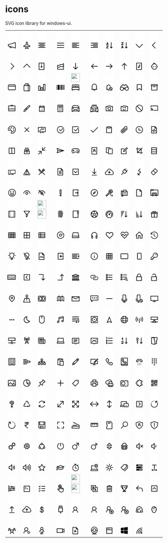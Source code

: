 # icons
SVG icon library for windows-ui.

<table>
  <tr>
    <td><img width="28" height="28" src="svg/light/icons10-advertising.svg#gh-dark-mode-only">
    <img width="28" height="28" src="svg/dark/icons10-advertising.svg#gh-light-mode-only"></td>
    <td><img width="28" height="28" src="svg/light/icons10-airport.svg#gh-dark-mode-only">
    <img width="28" height="28" src="svg/dark/icons10-airport.svg#gh-light-mode-only"></td>
    <td><img width="28" height="28" src="svg/light/icons10-align-center.svg#gh-dark-mode-only">
    <img width="28" height="28" src="svg/dark/icons10-align-center.svg#gh-light-mode-only"></td>
    <td><img width="28" height="28" src="svg/light/icons10-align-justify.svg#gh-dark-mode-only">
    <img width="28" height="28" src="svg/dark/icons10-align-justify.svg#gh-light-mode-only"></td>
    <td><img width="28" height="28" src="svg/light/icons10-align-left.svg#gh-dark-mode-only">
    <img width="28" height="28" src="svg/dark/icons10-align-left.svg#gh-light-mode-only"></td>
    <td><img width="28" height="28" src="svg/light/icons10-align-right.svg#gh-dark-mode-only">
    <img width="28" height="28" src="svg/dark/icons10-align-right.svg#gh-light-mode-only"></td>
    <td><img width="28" height="28" src="svg/light/icons10-alphabet-sorting.svg#gh-dark-mode-only">
    <img width="28" height="28" src="svg/dark/icons10-alphabet-sorting.svg#gh-light-mode-only"></td>
    <td><img width="28" height="28" src="svg/light/icons10-alphabet-sorting-2.svg#gh-dark-mode-only">
    <img width="28" height="28" src="svg/dark/icons10-alphabet-sorting-2.svg#gh-light-mode-only"></td>
    <td><img width="28" height="28" src="svg/light/icons10-angle-down.svg#gh-dark-mode-only">
    <img width="28" height="28" src="svg/dark/icons10-angle-down.svg#gh-light-mode-only"></td>
    <td><img width="28" height="28" src="svg/light/icons10-angle-left.svg#gh-dark-mode-only">
    <img width="28" height="28" src="svg/dark/icons10-angle-left.svg#gh-light-mode-only"></td>
  </tr>
  <tr>
    <td><img width="28" height="28" src="svg/light/icons10-angle-right.svg#gh-dark-mode-only">
    <img width="28" height="28" src="svg/dark/icons10-angle-right.svg#gh-light-mode-only"></td>
    <td><img width="28" height="28" src="svg/light/icons10-angle-up.svg#gh-dark-mode-only">
    <img width="28" height="28" src="svg/dark/icons10-angle-up.svg#gh-light-mode-only"></td>
    <td><img width="28" height="28" src="svg/light/icons10-archive.svg#gh-dark-mode-only">
    <img width="28" height="28" src="svg/dark/icons10-archive.svg#gh-light-mode-only"></td>
    <td><img width="28" height="28" src="svg/light/icons10-area-chart.svg#gh-dark-mode-only">
    <img width="28" height="28" src="svg/dark/icons10-area-chart.svg#gh-light-mode-only"></td>
    <td><img width="28" height="28" src="svg/light/icons10-arrow-down.svg#gh-dark-mode-only">
    <img width="28" height="28" src="svg/dark/icons10-arrow-down.svg#gh-light-mode-only"></td>
    <td><img width="28" height="28" src="svg/light/icons10-arrow-left.svg#gh-dark-mode-only">
    <img width="28" height="28" src="svg/dark/icons10-arrow-left.svg#gh-light-mode-only"></td>
    <td><img width="28" height="28" src="svg/light/icons10-arrow-right.svg#gh-dark-mode-only">
    <img width="28" height="28" src="svg/dark/icons10-arrow-right.svg#gh-light-mode-only"></td>
    <td><img width="28" height="28" src="svg/light/icons10-arrow-up.svg#gh-dark-mode-only">
    <img width="28" height="28" src="svg/dark/icons10-arrow-up.svg#gh-light-mode-only"></td>
    <td><img width="28" height="28" src="svg/light/icons10-audio-file.svg#gh-dark-mode-only">
    <img width="28" height="28" src="svg/dark/icons10-audio-file.svg#gh-light-mode-only"></td>
    <td><img width="28" height="28" src="svg/light/icons10-baby.svg#gh-dark-mode-only">
    <img width="28" height="28" src="svg/dark/icons10-baby.svg#gh-light-mode-only"></td>
  </tr>
  <tr>
    <td><img width="28" height="28" src="svg/light/icons10-bank-card.svg#gh-dark-mode-only">
    <img width="28" height="28" src="svg/dark/icons10-bank-card.svg#gh-light-mode-only"></td>
    <td><img width="28" height="28" src="svg/light/icons10-bag.svg#gh-dark-mode-only">
    <img width="28" height="28" src="svg/dark/icons10-bag.svg#gh-light-mode-only"></td>
    <td><img width="28" height="28" src="svg/light/icons10-bar-chart.svg#gh-dark-mode-only">
    <img width="28" height="28" src="svg/dark/icons10-bar-chart.svg#gh-light-mode-only"></td>
    <td><img width="28" height="28" src="svg/light/icons10-barcode.svg#gh-dark-mode-only">
    <img width="28" height="28" src="svg/dark/icons10-barcode.svg#gh-light-mode-only"></td>
    <td><img width="28" height="28" src="svg/light/icons10-bedsvg#gh-dark-mode-only">
    <img width="28" height="28" src="svg/dark/icons10-bed.svg#gh-light-mode-only"></td>
    <td><img width="28" height="28" src="svg/light/icons10-bell.svg#gh-dark-mode-only">
    <img width="28" height="28" src="svg/dark/icons10-bell.svg#gh-light-mode-only"></td>
    <td><img width="28" height="28" src="svg/light/icons10-bell-disabled.svg#gh-dark-mode-only">
    <img width="28" height="28" src="svg/dark/icons10-bell-disabled.svg#gh-light-mode-only"></td>
    <td><img width="28" height="28" src="svg/light/icons10-binoculars.svg#gh-dark-mode-only">
    <img width="28" height="28" src="svg/dark/icons10-binoculars.svg#gh-light-mode-only"></td>
    <td><img width="28" height="28" src="svg/light/icons10-bookmark.svg#gh-dark-mode-only">
    <img width="28" height="28" src="svg/dark/icons10-bookmark.svg#gh-light-mode-only"></td>
    <td><img width="28" height="28" src="svg/light/icons10-box.svg#gh-dark-mode-only">
    <img width="28" height="28" src="svg/dark/icons10-box.svg#gh-light-mode-only"></td>
  </tr>
  <tr>
    <td><img width="28" height="28" src="svg/light/icons10-briefcase.svg#gh-dark-mode-only">
    <img width="28" height="28" src="svg/dark/icons10-briefcase.svg#gh-light-mode-only"></td>
    <td><img width="28" height="28" src="svg/light/icons10-brush.svg#gh-dark-mode-only">
    <img width="28" height="28" src="svg/dark/icons10-brush.svg#gh-light-mode-only"></td>
    <td><img width="28" height="28" src="svg/light/icons10-calendar.svg#gh-dark-mode-only">
    <img width="28" height="28" src="svg/dark/icons10-calendar.svg#gh-light-mode-only"></td>
    <td><img width="28" height="28" src="svg/light/icons10-calculator.svg#gh-dark-mode-only">
    <img width="28" height="28" src="svg/dark/icons10-calculator.svg#gh-light-mode-only"></td>
    <td><img width="28" height="28" src="svg/light/icons10-car.svg#gh-dark-mode-only">
    <img width="28" height="28" src="svg/dark/icons10-car.svg#gh-light-mode-only"></td>
    <td><img width="28" height="28" src="svg/light/icons10-car-taxi.svg#gh-dark-mode-only">
    <img width="28" height="28" src="svg/dark/icons10-car-taxi.svg#gh-light-mode-only"></td>
    <td><img width="28" height="28" src="svg/light/icons10-camera.svg#gh-dark-mode-only">
    <img width="28" height="28" src="svg/dark/icons10-camera.svg#gh-light-mode-only"></td>
    <td><img width="28" height="28" src="svg/light/icons10-camera-switch.svg#gh-dark-mode-only">
    <img width="28" height="28" src="svg/dark/icons10-camera-switch.svg#gh-light-mode-only"></td>
    <td><img width="28" height="28" src="svg/light/icons10-cancel.svg#gh-dark-mode-only">
    <img width="28" height="28" src="svg/dark/icons10-cancel.svg#gh-light-mode-only"></td>
    <td><img width="28" height="28" src="svg/light/icons10-cast.svg#gh-dark-mode-only">
    <img width="28" height="28" src="svg/dark/icons10-cast.svg#gh-light-mode-only"></td>
  </tr>
  <tr>
    <td><img width="28" height="28" src="svg/light/icons10-color-palette.svg#gh-dark-mode-only">
    <img width="28" height="28" src="svg/dark/icons10-color-palette.svg#gh-light-mode-only"></td>
    <td><img width="28" height="28" src="svg/light/icons10-cross.svg#gh-dark-mode-only">
    <img width="28" height="28" src="svg/dark/icons10-cross.svg#gh-light-mode-only"></td>
    <td><img width="28" height="28" src="svg/light/icons10-chart.svg#gh-dark-mode-only">
    <img width="28" height="28" src="svg/dark/icons10-chart.svg#gh-light-mode-only"></td>
    <td><img width="28" height="28" src="svg/light/icons10-checked.svg#gh-dark-mode-only">
    <img width="28" height="28" src="svg/dark/icons10-checked.svg#gh-light-mode-only"></td>
    <td><img width="28" height="28" src="svg/light/icons10-checked-2.svg#gh-dark-mode-only">
    <img width="28" height="28" src="svg/dark/icons10-checked-2.svg#gh-light-mode-only"></td>
    <td><img width="28" height="28" src="svg/light/icons10-checkmark.svg#gh-dark-mode-only">
    <img width="28" height="28" src="svg/dark/icons10-checkmark.svg#gh-light-mode-only"></td>
    <td><img width="28" height="28" src="svg/light/icons10-clipboard.svg#gh-dark-mode-only">
    <img width="28" height="28" src="svg/dark/icons10-clipboard.svg#gh-light-mode-only"></td>
    <td><img width="28" height="28" src="svg/light/icons10-clip.svg#gh-dark-mode-only">
    <img width="28" height="28" src="svg/dark/icons10-clip.svg#gh-light-mode-only"></td>
    <td><img width="28" height="28" src="svg/light/icons10-clock.svg#gh-dark-mode-only">
    <img width="28" height="28" src="svg/dark/icons10-clock.svg#gh-light-mode-only"></td>
    <td><img width="28" height="28" src="svg/light/icons10-code-file.svg#gh-dark-mode-only">
    <img width="28" height="28" src="svg/dark/icons10-code-file.svg#gh-light-mode-only"></td>
  </tr>
  <tr>
    <td><img width="28" height="28" src="svg/light/icons10-columns.svg#gh-dark-mode-only">
    <img width="28" height="28" src="svg/dark/icons10-columns.svg#gh-light-mode-only"></td>
    <td><img width="28" height="28" src="svg/light/icons10-collection.svg#gh-dark-mode-only">
    <img width="28" height="28" src="svg/dark/icons10-collection.svg#gh-light-mode-only"></td>
    <td><img width="28" height="28" src="svg/light/icons10-compress.svg#gh-dark-mode-only">
    <img width="28" height="28" src="svg/dark/icons10-compress.svg#gh-light-mode-only"></td>
    <td><img width="28" height="28" src="svg/light/icons10-compose.svg#gh-dark-mode-only">
    <img width="28" height="28" src="svg/dark/icons10-compose.svg#gh-light-mode-only"></td>
    <td><img width="28" height="28" src="svg/light/icons10-controller.svg#gh-dark-mode-only">
    <img width="28" height="28" src="svg/dark/icons10-controller.svg#gh-light-mode-only"></td>
    <td><img width="28" height="28" src="svg/light/icons10-contact-book.svg#gh-dark-mode-only">
    <img width="28" height="28" src="svg/dark/icons10-contact-book.svg#gh-light-mode-only"></td>
    <td><img width="28" height="28" src="svg/light/icons10-copy.svg#gh-dark-mode-only">
    <img width="28" height="28" src="svg/dark/icons10-copy.svg#gh-light-mode-only"></td>
    <td><img width="28" height="28" src="svg/light/icons10-create-new.svg#gh-dark-mode-only">
    <img width="28" height="28" src="svg/dark/icons10-create-new.svg#gh-light-mode-only"></td>
    <td><img width="28" height="28" src="svg/light/icons10-crop.svg#gh-dark-mode-only">
    <img width="28" height="28" src="svg/dark/icons10-crop.svg#gh-light-mode-only"></td>
    <td><img width="28" height="28" src="svg/light/icons10-database.svg#gh-dark-mode-only">
    <img width="28" height="28" src="svg/dark/icons10-database.svg#gh-light-mode-only"></td>
  </tr>
  <tr>
    <td><img width="28" height="28" src="svg/light/icons10-desktop.svg#gh-dark-mode-only">
    <img width="28" height="28" src="svg/dark/icons10-desktop.svg#gh-light-mode-only"></td>
    <td><img width="28" height="28" src="svg/light/icons10-deathly-hallows.svg#gh-dark-mode-only">
    <img width="28" height="28" src="svg/dark/icons10-deathly-hallows.svg#gh-light-mode-only"></td>
    <td><img width="28" height="28" src="svg/light/icons10-dining-room.svg#gh-dark-mode-only">
    <img width="28" height="28" src="svg/dark/icons10-dining-room.svg#gh-light-mode-only"></td>
    <td><img width="28" height="28" src="svg/light/icons10-document.svg#gh-dark-mode-only">
    <img width="28" height="28" src="svg/dark/icons10-document.svg#gh-light-mode-only"></td>
    <td><img width="28" height="28" src="svg/light/icons10-down-squared.svg#gh-dark-mode-only">
    <img width="28" height="28" src="svg/dark/icons10-down-squared.svg#gh-light-mode-only"></td>
    <td><img width="28" height="28" src="svg/light/icons10-download.svg#gh-dark-mode-only">
    <img width="28" height="28" src="svg/dark/icons10-download.svg#gh-light-mode-only"></td>
    <td><img width="28" height="28" src="svg/light/icons10-download-2.svg#gh-dark-mode-only">
    <img width="28" height="28" src="svg/dark/icons10-download-2.svg#gh-light-mode-only"></td>
    <td><img width="28" height="28" src="svg/light/icons10-electrical.svg#gh-dark-mode-only">
    <img width="28" height="28" src="svg/dark/icons10-electrical.svg#gh-light-mode-only"></td>
    <td><img width="28" height="28" src="svg/light/icons10-electricity.svg#gh-dark-mode-only">
    <img width="28" height="28" src="svg/dark/icons10-electricity.svg#gh-light-mode-only"></td>
    <td><img width="28" height="28" src="svg/light/icons10-eraser.svg#gh-dark-mode-only">
    <img width="28" height="28" src="svg/dark/icons10-eraser.svg#gh-light-mode-only"></td>
  </tr>
  <tr>
    <td><img width="28" height="28" src="svg/light/icons10-emoji-smile.svg#gh-dark-mode-only">
    <img width="28" height="28" src="svg/dark/icons10-emoji-smile.svg#gh-light-mode-only"></td>
    <td><img width="28" height="28" src="svg/light/icons10-eye.svg#gh-dark-mode-only">
    <img width="28" height="28" src="svg/dark/icons10-eye.svg#gh-light-mode-only"></td>
    <td><img width="28" height="28" src="svg/light/icons10-eye-closed.svg#gh-dark-mode-only">
    <img width="28" height="28" src="svg/dark/icons10-eye-closed.svg#gh-light-mode-only"></td>
    <td><img width="28" height="28" src="svg/light/icons10-exclamation-mark.svg#gh-dark-mode-only">
    <img width="28" height="28" src="svg/dark/icons10-exclamation-mark.svg#gh-light-mode-only"></td>
    <td><img width="28" height="28" src="svg/light/icons10-export.svg#gh-dark-mode-only">
    <img width="28" height="28" src="svg/dark/icons10-export.svg#gh-light-mode-only"></td>
    <td><img width="28" height="28" src="svg/light/icons10-explore.svg#gh-dark-mode-only">
    <img width="28" height="28" src="svg/dark/icons10-explore.svg#gh-light-mode-only"></td>
    <td><img width="28" height="28" src="svg/light/icons10-fantasy.svg#gh-dark-mode-only">
    <img width="28" height="28" src="svg/dark/icons10-fantasy.svg#gh-light-mode-only"></td>
    <td><img width="28" height="28" src="svg/light/icons10-fax.svg#gh-dark-mode-only">
    <img width="28" height="28" src="svg/dark/icons10-fax.svg#gh-light-mode-only"></td>
    <td><img width="28" height="28" src="svg/light/icons10-file.svg#gh-dark-mode-only">
    <img width="28" height="28" src="svg/dark/icons10-file.svg#gh-light-mode-only"></td>
    <td><img width="28" height="28" src="svg/light/icons10-file-explorer.svg#gh-dark-mode-only">
    <img width="28" height="28" src="svg/dark/icons10-file-explorer.svg#gh-light-mode-only"></td>
  </tr>
  <tr>
    <td><img width="28" height="28" src="svg/light/icons10-film.svg#gh-dark-mode-only">
    <img width="28" height="28" src="svg/dark/icons10-film.svg#gh-light-mode-only"></td>
    <td><img width="28" height="28" src="svg/light/icons10-filter.svg#gh-dark-mode-only">
    <img width="28" height="28" src="svg/dark/icons10-filter.svg#gh-light-mode-only"></td>
    <td><img width="28" height="28" src="svg/light/icons10-finish-flag.svg#gh-dark-mode-only">
    <img width="28" height="28" src="svg/dark/icons10-finish-flag.svg#gh-light-mode-only"></td>
    <td><img width="28" height="28" src="svg/light/icons10-fingerprint.svg#gh-dark-mode-only">
    <img width="28" height="28" src="svg/dark/icons10-fingerprint.svg#gh-light-mode-only"></td>
    <td><img width="28" height="28" src="svg/light/icons10-folder.svg#gh-dark-mode-only">
    <img width="28" height="28" src="svg/dark/icons10-folder.svg#gh-light-mode-only"></td>
    <td><img width="28" height="28" src="svg/light/icons10-football.svg#gh-dark-mode-only">
    <img width="28" height="28" src="svg/dark/icons10-football.svg#gh-light-mode-only"></td>
    <td><img width="28" height="28" src="svg/light/icons10-gauge.svg#gh-dark-mode-only">
    <img width="28" height="28" src="svg/dark/icons10-gauge.svg#gh-light-mode-only"></td>
    <td><img width="28" height="28" src="svg/light/icons10-generic-sorting.svg#gh-dark-mode-only">
    <img width="28" height="28" src="svg/dark/icons10-generic-sorting.svg#gh-light-mode-only"></td>
    <td><img width="28" height="28" src="svg/light/icons10-generic-sorting-2.svg#gh-dark-mode-only">
    <img width="28" height="28" src="svg/dark/icons10-generic-sorting-2.svg#gh-light-mode-only"></td>
    <td><img width="28" height="28" src="svg/light/icons10-gift.svg#gh-dark-mode-only">
    <img width="28" height="28" src="svg/dark/icons10-gift.svg#gh-light-mode-only"></td>
  </tr>
  <tr>
    <td><img width="28" height="28" src="svg/light/icons10-grid.svg#gh-dark-mode-only">
    <img width="28" height="28" src="svg/dark/icons10-grid.svg#gh-light-mode-only"></td>
    <td><img width="28" height="28" src="svg/light/icons10-grid-2.svg#gh-dark-mode-only">
    <img width="28" height="28" src="svg/dark/icons10-grid-2.svg#gh-light-mode-only"></td>
    <td><img width="28" height="28" src="svg/light/icons10-grid-3.svg#gh-dark-mode-only">
    <img width="28" height="28" src="svg/dark/icons10-grid-3.svg#gh-light-mode-only"></td>
    <td><img width="28" height="28" src="svg/light/icons10-groove.svg#gh-dark-mode-only">
    <img width="28" height="28" src="svg/dark/icons10-groove.svg#gh-light-mode-only"></td>
    <td><img width="28" height="28" src="svg/light/icons10-hdd.svg#gh-dark-mode-only">
    <img width="28" height="28" src="svg/dark/icons10-hdd.svg#gh-light-mode-only"></td>
    <td><img width="28" height="28" src="svg/light/icons10-headphone.svg#gh-dark-mode-only">
    <img width="28" height="28" src="svg/dark/icons10-headphone.svg#gh-light-mode-only"></td>
    <td><img width="28" height="28" src="svg/light/icons10-heart.svg#gh-dark-mode-only">
    <img width="28" height="28" src="svg/dark/icons10-heart.svg#gh-light-mode-only"></td>
    <td><img width="28" height="28" src="svg/light/icons10-health.svg#gh-dark-mode-only">
    <img width="28" height="28" src="svg/dark/icons10-health.svg#gh-light-mode-only"></td>
    <td><img width="28" height="28" src="svg/light/icons10-home.svg#gh-dark-mode-only">
    <img width="28" height="28" src="svg/dark/icons10-home.svg#gh-light-mode-only"></td>
    <td><img width="28" height="28" src="svg/light/icons10-history.svg#gh-dark-mode-only">
    <img width="28" height="28" src="svg/dark/icons10-history.svg#gh-light-mode-only"></td>
  </tr>
  <tr>
    <td><img width="28" height="28" src="svg/light/icons10-idea.svg#gh-dark-mode-only">
    <img width="28" height="28" src="svg/dark/icons10-idea.svg#gh-light-mode-only"></td>
    <td><img width="28" height="28" src="svg/light/icons10-idea-close.svg#gh-dark-mode-only">
    <img width="28" height="28" src="svg/dark/icons10-idea-close.svg#gh-light-mode-only"></td>
    <td><img width="28" height="28" src="svg/light/icons10-image-file.svg#gh-dark-mode-only">
    <img width="28" height="28" src="svg/dark/icons10-image-file.svg#gh-light-mode-only"></td>
    <td><img width="28" height="28" src="svg/light/icons10-import.svg#gh-dark-mode-only">
    <img width="28" height="28" src="svg/dark/icons10-import.svg#gh-light-mode-only"></td>
    <td><img width="28" height="28" src="svg/light/icons10-indent.svg#gh-dark-mode-only">
    <img width="28" height="28" src="svg/dark/icons10-indent.svg#gh-light-mode-only"></td>
    <td><img width="28" height="28" src="svg/light/icons10-info.svg#gh-dark-mode-only">
    <img width="28" height="28" src="svg/dark/icons10-info.svg#gh-light-mode-only"></td>
    <td><img width="28" height="28" src="svg/light/icons10-insert-table.svg#gh-dark-mode-only">
    <img width="28" height="28" src="svg/dark/icons10-insert-table.svg#gh-light-mode-only"></td>
    <td><img width="28" height="28" src="svg/light/icons10-ipad.svg#gh-dark-mode-only">
    <img width="28" height="28" src="svg/dark/icons10-ipad.svg#gh-light-mode-only"></td>
    <td><img width="28" height="28" src="svg/light/icons10-iphone.svg#gh-dark-mode-only">
    <img width="28" height="28" src="svg/dark/icons10-iphone.svg#gh-light-mode-only"></td>
    <td><img width="28" height="28" src="svg/light/icons10-key.svg#gh-dark-mode-only">
    <img width="28" height="28" src="svg/dark/icons10-key.svg#gh-light-mode-only"></td>
  </tr>
  <tr>
    <td><img width="28" height="28" src="svg/light/icons10-keyboard.svg#gh-dark-mode-only">
    <img width="28" height="28" src="svg/dark/icons10-keyboard.svg#gh-light-mode-only"></td>
    <td><img width="28" height="28" src="svg/light/icons10-left-squared.svg#gh-dark-mode-only">
    <img width="28" height="28" src="svg/dark/icons10-left-squared.svg#gh-light-mode-only"></td>
    <td><img width="28" height="28" src="svg/light/icons10-level-down.svg#gh-dark-mode-only">
    <img width="28" height="28" src="svg/dark/icons10-level-down.svg#gh-light-mode-only"></td>
    <td><img width="28" height="28" src="svg/light/icons10-level-up.svg#gh-dark-mode-only">
    <img width="28" height="28" src="svg/dark/icons10-level-up.svg#gh-light-mode-only"></td>
    <td><img width="28" height="28" src="svg/light/icons10-library.svg#gh-dark-mode-only">
    <img width="28" height="28" src="svg/dark/icons10-library.svg#gh-light-mode-only"></td>
    <td><img width="28" height="28" src="svg/light/icons10-link.svg#gh-dark-mode-only">
    <img width="28" height="28" src="svg/dark/icons10-link.svg#gh-light-mode-only"></td>
    <td><img width="28" height="28" src="svg/light/icons10-list.svg#gh-dark-mode-only">
    <img width="28" height="28" src="svg/dark/icons10-list.svg#gh-light-mode-only"></td>
    <td><img width="28" height="28" src="svg/light/icons10-list-search.svg#gh-dark-mode-only">
    <img width="28" height="28" src="svg/dark/icons10-list-search.svg#gh-light-mode-only"></td>
    <td><img width="28" height="28" src="svg/light/icons10-lock.svg#gh-dark-mode-only">
    <img width="28" height="28" src="svg/dark/icons10-lock.svg#gh-light-mode-only"></td>
    <td><img width="28" height="28" src="svg/light/icons10-lock-open.svg#gh-dark-mode-only">
    <img width="28" height="28" src="svg/dark/icons10-lock-open.svg#gh-light-mode-only"></td> 
  </tr>
  <tr>
    <td><img width="28" height="28" src="svg/light/icons10-location.svg#gh-dark-mode-only">
    <img width="28" height="28" src="svg/dark/icons10-location.svg#gh-light-mode-only"></td>
    <td><img width="28" height="28" src="svg/light/icons10-location-point.svg#gh-dark-mode-only">
    <img width="28" height="28" src="svg/dark/icons10-location-point.svg#gh-light-mode-only"></td>
    <td><img width="28" height="28" src="svg/light/icons10-mastercard.svg#gh-dark-mode-only">
    <img width="28" height="28" src="svg/dark/icons10-mastercard.svg#gh-light-mode-only"></td>
    <td><img width="28" height="28" src="svg/light/icons10-map.svg#gh-dark-mode-only">
    <img width="28" height="28" src="svg/dark/icons10-map.svg#gh-light-mode-only"></td>
    <td><img width="28" height="28" src="svg/light/icons10-mail.svg#gh-dark-mode-only">
    <img width="28" height="28" src="svg/dark/icons10-mail.svg#gh-light-mode-only"></td>
    <td><img width="28" height="28" src="svg/light/icons10-messages.svg#gh-dark-mode-only">
    <img width="28" height="28" src="svg/dark/icons10-messages.svg#gh-light-mode-only"></td>
    <td><img width="28" height="28" src="svg/light/icons10-minus.svg#gh-dark-mode-only">
    <img width="28" height="28" src="svg/dark/icons10-minus.svg#gh-light-mode-only"></td>
    <td><img width="28" height="28" src="svg/light/icons10-mic.svg#gh-dark-mode-only">
    <img width="28" height="28" src="svg/dark/icons10-mic.svg#gh-light-mode-only"></td>
    <td><img width="28" height="28" src="svg/light/icons10-mic-disabled.svg#gh-dark-mode-only">
    <img width="28" height="28" src="svg/dark/icons10-mic-disabled.svg#gh-light-mode-only"></td>
    <td><img width="28" height="28" src="svg/light/icons10-monitor.svg#gh-dark-mode-only">
    <img width="28" height="28" src="svg/dark/icons10-monitor.svg#gh-light-mode-only"></td>
  </tr>
  <tr>
    <td><img width="28" height="28" src="svg/light/icons10-more.svg#gh-dark-mode-only">
    <img width="28" height="28" src="svg/dark/icons10-more.svg#gh-light-mode-only"></td>
    <td><img width="28" height="28" src="svg/light/icons10-moon.svg#gh-dark-mode-only">
    <img width="28" height="28" src="svg/dark/icons10-moon.svg#gh-light-mode-only"></td>
    <td><img width="28" height="28" src="svg/light/icons10-mouse.svg#gh-dark-mode-only">
    <img width="28" height="28" src="svg/dark/icons10-mouse.svg#gh-light-mode-only"></td>
    <td><img width="28" height="28" src="svg/light/icons10-music.svg#gh-dark-mode-only">
    <img width="28" height="28" src="svg/dark/icons10-music.svg#gh-light-mode-only"></td>
    <td><img width="28" height="28" src="svg/light/icons10-music-playlist.svg#gh-dark-mode-only">
    <img width="28" height="28" src="svg/dark/icons10-music-playlist.svg#gh-light-mode-only"></td>
    <td><img width="28" height="28" src="svg/light/icons10-music-record.svg#gh-dark-mode-only">
    <img width="28" height="28" src="svg/dark/icons10-music-record.svg#gh-light-mode-only"></td>
    <td><img width="28" height="28" src="svg/light/icons10-navigation.svg#gh-dark-mode-only">
    <img width="28" height="28" src="svg/dark/icons10-navigation.svg#gh-light-mode-only"></td>
    <td><img width="28" height="28" src="svg/light/icons10-network.svg#gh-dark-mode-only">
    <img width="28" height="28" src="svg/dark/icons10-network.svg#gh-light-mode-only"></td>
    <td><img width="28" height="28" src="svg/light/icons10-network-hotspot.svg#gh-dark-mode-only">
    <img width="28" height="28" src="svg/dark/icons10-network-hotspot.svg#gh-light-mode-only"></td>
    <td><img width="28" height="28" src="svg/light/icons10-network-connected.svg#gh-dark-mode-only">
    <img width="28" height="28" src="svg/dark/icons10-network-connected.svg#gh-light-mode-only"></td>
  </tr>
  <tr>
    <td><img width="28" height="28" src="svg/light/icons10-network-disconnected.svg#gh-dark-mode-only">
    <img width="28" height="28" src="svg/dark/icons10-network-disconnected.svg#gh-light-mode-only"></td>
    <td><img width="28" height="28" src="svg/light/icons10-network-tower.svg#gh-dark-mode-only">
    <img width="28" height="28" src="svg/dark/icons10-network-tower.svg#gh-light-mode-only"></td>
    <td><img width="28" height="28" src="svg/light/icons10-news.svg#gh-dark-mode-only">
    <img width="28" height="28" src="svg/dark/icons10-news.svg#gh-light-mode-only"></td>
    <td><img width="28" height="28" src="svg/light/icons10-notebook.svg#gh-dark-mode-only">
    <img width="28" height="28" src="svg/dark/icons10-notebook.svg#gh-light-mode-only"></td>
    <td><img width="28" height="28" src="svg/light/icons10-notification.svg#gh-dark-mode-only">
    <img width="28" height="28" src="svg/dark/icons10-notification.svg#gh-light-mode-only"></td>
    <td><img width="28" height="28" src="svg/light/icons10-notification-image.svg#gh-dark-mode-only">
    <img width="28" height="28" src="svg/dark/icons10-notification-image.svg#gh-light-mode-only"></td>
    <td><img width="28" height="28" src="svg/light/icons10-numbered-list.svg#gh-dark-mode-only">
    <img width="28" height="28" src="svg/dark/icons10-numbered-list.svg#gh-light-mode-only"></td>
    <td><img width="28" height="28" src="svg/light/icons10-numerical-sorting.svg#gh-dark-mode-only">
    <img width="28" height="28" src="svg/dark/icons10-numerical-sorting.svg#gh-light-mode-only"></td>
    <td><img width="28" height="28" src="svg/light/icons10-numerical-sorting-2.svg#gh-dark-mode-only">
    <img width="28" height="28" src="svg/dark/icons10-numerical-sorting-2.svg#gh-light-mode-only"></td>
    <td><img width="28" height="28" src="svg/light/icons10-opened-folder.svg#gh-dark-mode-only">
    <img width="28" height="28" src="svg/dark/icons10-opened-folder.svg#gh-light-mode-only"></td>
  </tr>
  <tr>
    <td><img width="28" height="28" src="svg/light/icons10-organization.svg#gh-dark-mode-only">
    <img width="28" height="28" src="svg/dark/icons10-organization.svg#gh-light-mode-only"></td>
    <td><img width="28" height="28" src="svg/light/icons10-outdent.svg#gh-dark-mode-only">
    <img width="28" height="28" src="svg/dark/icons10-outdent.svg#gh-light-mode-only"></td>
    <td><img width="28" height="28" src="svg/light/icons10-parallel-tasks.svg#gh-dark-mode-only">
    <img width="28" height="28" src="svg/dark/icons10-parallel-tasks.svg#gh-light-mode-only"></td>
    <td><img width="28" height="28" src="svg/light/icons10-paste.svg#gh-dark-mode-only">
    <img width="28" height="28" src="svg/dark/icons10-paste.svg#gh-light-mode-only"></td>
    <td><img width="28" height="28" src="svg/light/icons10-pencil.svg#gh-dark-mode-only">
    <img width="28" height="28" src="svg/dark/icons10-pencil.svg#gh-light-mode-only"></td>
    <td><img width="28" height="28" src="svg/light/icons10-personalize.svg#gh-dark-mode-only">
    <img width="28" height="28" src="svg/dark/icons10-personalize.svg#gh-light-mode-only"></td>
    <td><img width="28" height="28" src="svg/light/icons10-phone.svg#gh-dark-mode-only">
    <img width="28" height="28" src="svg/dark/icons10-phone.svg#gh-light-mode-only"></td>
    <td><img width="28" height="28" src="svg/light/icons10-phone-book.svg#gh-dark-mode-only">
    <img width="28" height="28" src="svg/dark/icons10-phone-book.svg#gh-light-mode-only"></td>
    <td><img width="28" height="28" src="svg/light/icons10-phone-dial.svg#gh-dark-mode-only">
    <img width="28" height="28" src="svg/dark/icons10-phone-dial.svg#gh-light-mode-only"></td>
    <td><img width="28" height="28" src="svg/light/icons10-phone-dialpad.svg#gh-dark-mode-only">
    <img width="28" height="28" src="svg/dark/icons10-phone-dialpad.svg#gh-light-mode-only"></td>
  </tr>
  <tr>
    <td><img width="28" height="28" src="svg/light/icons10-picture.svg#gh-dark-mode-only">
    <img width="28" height="28" src="svg/dark/icons10-picture.svg#gh-light-mode-only"></td>
    <td><img width="28" height="28" src="svg/light/icons10-pie-chart.svg#gh-dark-mode-only">
    <img width="28" height="28" src="svg/dark/icons10-pie-chart.svg#gh-light-mode-only"></td>
    <td><img width="28" height="28" src="svg/light/icons10-pin.svg#gh-dark-mode-only">
    <img width="28" height="28" src="svg/dark/icons10-pin.svg#gh-light-mode-only"></td>
    <td><img width="28" height="28" src="svg/light/icons10-plus.svg#gh-dark-mode-only">
    <img width="28" height="28" src="svg/dark/icons10-plus.svg#gh-light-mode-only"></td>
    <td><img width="28" height="28" src="svg/light/icons10-price-tag.svg#gh-dark-mode-only">
    <img width="28" height="28" src="svg/dark/icons10-price-tag.svg#gh-light-mode-only"></td>
    <td><img width="28" height="28" src="svg/light/icons10-printer.svg#gh-dark-mode-only">
    <img width="28" height="28" src="svg/dark/icons10-printer.svg#gh-light-mode-only"></td>
    <td><img width="28" height="28" src="svg/light/icons10-printer-cloud.svg#gh-dark-mode-only">
    <img width="28" height="28" src="svg/dark/icons10-printer-cloud.svg#gh-light-mode-only"></td>
    <td><img width="28" height="28" src="svg/light/icons10-projector.svg#gh-dark-mode-only">
    <img width="28" height="28" src="svg/dark/icons10-projector.svg#gh-light-mode-only"></td>
    <td><img width="28" height="28" src="svg/light/icons10-puzzle.svg#gh-dark-mode-only">
    <img width="28" height="28" src="svg/dark/icons10-puzzle.svg#gh-light-mode-only"></td>
    <td><img width="28" height="28" src="svg/light/icons10-qr-code.svg#gh-dark-mode-only">
    <img width="28" height="28" src="svg/dark/icons10-qr-code.svg#gh-light-mode-only"></td>
  </tr>
  <tr>
    <td><img width="28" height="28" src="svg/light/icons10-question-mark.svg#gh-dark-mode-only">
    <img width="28" height="28" src="svg/dark/icons10-question-mark.svg#gh-light-mode-only"></td>
    <td><img width="28" height="28" src="svg/light/icons10-recycling.svg#gh-dark-mode-only">
    <img width="28" height="28" src="svg/dark/icons10-recycling.svg#gh-light-mode-only"></td>
    <td><img width="28" height="28" src="svg/light/icons10-refresh.svg#gh-dark-mode-only">
    <img width="28" height="28" src="svg/dark/icons10-refresh.svg#gh-light-mode-only"></td>
    <td><img width="28" height="28" src="svg/light/icons10-resize-diagonal.svg#gh-dark-mode-only">
    <img width="28" height="28" src="svg/dark/icons10-resize-diagonal.svg#gh-light-mode-only"></td>
    <td><img width="28" height="28" src="svg/light/icons10-resize-four-directions.svg#gh-dark-mode-only">
    <img width="28" height="28" src="svg/dark/icons10-resize-four-directions.svg#gh-light-mode-only"></td>
    <td><img width="28" height="28" src="svg/light/icons10-resize-horizontal.svg#gh-dark-mode-only">
    <img width="28" height="28" src="svg/dark/icons10-resize-horizontal.svg#gh-light-mode-only"></td>
    <td><img width="28" height="28" src="svg/light/icons10-resize-vertical.svg#gh-dark-mode-only">
    <img width="28" height="28" src="svg/dark/icons10-resize-vertical.svg#gh-light-mode-only"></td>
    <td><img width="28" height="28" src="svg/light/icons10-responsive.svg#gh-dark-mode-only">
    <img width="28" height="28" src="svg/dark/icons10-responsive.svg#gh-light-mode-only"></td>
    <td><img width="28" height="28" src="svg/light/icons10-right-squared.svg#gh-dark-mode-only">
    <img width="28" height="28" src="svg/dark/icons10-right-squared.svg#gh-light-mode-only"></td>
    <td><img width="28" height="28" src="svg/light/icons10-rotate-left.svg#gh-dark-mode-only">
    <img width="28" height="28" src="svg/dark/icons10-rotate-left.svg#gh-light-mode-only"></td>
  </tr>
  <tr>
    <td><img width="28" height="28" src="svg/light/icons10-rotate-right.svg#gh-dark-mode-only">
    <img width="28" height="28" src="svg/dark/icons10-rotate-right.svg#gh-light-mode-only"></td>
    <td><img width="28" height="28" src="svg/light/icons10-rupee.svg#gh-dark-mode-only">
    <img width="28" height="28" src="svg/dark/icons10-rupee.svg#gh-light-mode-only"></td>
    <td><img width="28" height="28" src="svg/light/icons10-save.svg#gh-dark-mode-only">
    <img width="28" height="28" src="svg/dark/icons10-save.svg#gh-light-mode-only"></td>
    <td><img width="28" height="28" src="svg/light/icons10-scan.svg#gh-dark-mode-only">
    <img width="28" height="28" src="svg/dark/icons10-scan.svg#gh-light-mode-only"></td>
    <td><img width="28" height="28" src="svg/light/icons10-scanner.svg#gh-dark-mode-only">
    <img width="28" height="28" src="svg/dark/icons10-scanner.svg#gh-light-mode-only"></td>
    <td><img width="28" height="28" src="svg/light/icons10-scale.svg#gh-dark-mode-only">
    <img width="28" height="28" src="svg/dark/icons10-scale.svg#gh-light-mode-only"></td>
    <td><img width="28" height="28" src="svg/light/icons10-sdcard.svg#gh-dark-mode-only">
    <img width="28" height="28" src="svg/dark/icons10-sdcard.svg#gh-light-mode-only"></td>
    <td><img width="28" height="28" src="svg/light/icons10-search.svg#gh-dark-mode-only">
    <img width="28" height="28" src="svg/dark/icons10-search.svg#gh-light-mode-only"></td>
    <td><img width="28" height="28" src="svg/light/icons10-security-user.svg#gh-dark-mode-only">
    <img width="28" height="28" src="svg/dark/icons10-security-user.svg#gh-light-mode-only"></td>
    <td><img width="28" height="28" src="svg/light/icons10-security-issue.svg#gh-dark-mode-only">
    <img width="28" height="28" src="svg/dark/icons10-security-issue.svg#gh-light-mode-only"></td>  
  </tr>
  <tr>
    <td><img width="28" height="28" src="svg/light/icons10-services.svg#gh-dark-mode-only">
    <img width="28" height="28" src="svg/dark/icons10-services.svg#gh-light-mode-only"></td>
    <td><img width="28" height="28" src="svg/light/icons10-settings.svg#gh-dark-mode-only">
    <img width="28" height="28" src="svg/dark/icons10-settings.svg#gh-light-mode-only"></td>
    <td><img width="28" height="28" src="svg/light/icons10-share.svg#gh-dark-mode-only">
    <img width="28" height="28" src="svg/dark/icons10-share.svg#gh-light-mode-only"></td>
    <td><img width="28" height="28" src="svg/light/icons10-shutdown.svg#gh-dark-mode-only">
    <img width="28" height="28" src="svg/dark/icons10-shutdown.svg#gh-light-mode-only"></td>
    <td><img width="28" height="28" src="svg/light/icons10-sign-male.svg#gh-dark-mode-only">
    <img width="28" height="28" src="svg/dark/icons10-sign-male.svg#gh-light-mode-only"></td>
    <td><img width="28" height="28" src="svg/light/icons10-sign-female.svg#gh-dark-mode-only">
    <img width="28" height="28" src="svg/dark/icons10-sign-female.svg#gh-light-mode-only"></td>
    <td><img width="28" height="28" src="svg/light/icons10-sort.svg#gh-dark-mode-only">
    <img width="28" height="28" src="svg/dark/icons10-sort.svg#gh-light-mode-only"></td>
    <td><img width="28" height="28" src="svg/light/icons10-spy.svg#gh-dark-mode-only">
    <img width="28" height="28" src="svg/dark/icons10-spy.svg#gh-light-mode-only"></td>
    <td><img width="28" height="28" src="svg/light/icons10-speaker-0.svg#gh-dark-mode-only">
    <img width="28" height="28" src="svg/dark/icons10-speaker-0.svg#gh-light-mode-only"></td>
    <td><img width="28" height="28" src="svg/light/icons10-speaker-1.svg#gh-dark-mode-only">
    <img width="28" height="28" src="svg/dark/icons10-speaker-1.svg#gh-light-mode-only"></td>
  </tr>
  <tr>
    <td><img width="28" height="28" src="svg/light/icons10-speaker-2.svg#gh-dark-mode-only">
    <img width="28" height="28" src="svg/dark/icons10-speaker-2.svg#gh-light-mode-only"></td>
    <td><img width="28" height="28" src="svg/light/icons10-speaker-3.svg#gh-dark-mode-only">
    <img width="28" height="28" src="svg/dark/icons10-speaker-3.svg#gh-light-mode-only"></td>
    <td><img width="28" height="28" src="svg/light/icons10-star.svg#gh-dark-mode-only">
    <img width="28" height="28" src="svg/dark/icons10-star.svg#gh-light-mode-only"></td>
    <td><img width="28" height="28" src="svg/light/icons10-student.svg#gh-dark-mode-only">
    <img width="28" height="28" src="svg/dark/icons10-student.svg#gh-light-mode-only"></td>
    <td><img width="28" height="28" src="svg/light/icons10-stopwatch.svg#gh-dark-mode-only">
    <img width="28" height="28" src="svg/dark/icons10-stopwatch.svg#gh-light-mode-only"></td>
    <td><img width="28" height="28" src="svg/light/icons10-support.svg#gh-dark-mode-only">
    <img width="28" height="28" src="svg/dark/icons10-support.svg#gh-light-mode-only"></td>
    <td><img width="28" height="28" src="svg/light/icons10-sun.svg#gh-dark-mode-only">
    <img width="28" height="28" src="svg/dark/icons10-sun.svg#gh-light-mode-only"></td>
    <td><img width="28" height="28" src="svg/light/icons10-tags.svg#gh-dark-mode-only">
    <img width="28" height="28" src="svg/dark/icons10-tags.svg#gh-light-mode-only"></td>
    <td><img width="28" height="28" src="svg/light/icons10-tasks.svg#gh-dark-mode-only">
    <img width="28" height="28" src="svg/dark/icons10-tasks.svg#gh-light-mode-only"></td>
    <td><img width="28" height="28" src="svg/light/icons10-text-width.svg#gh-dark-mode-only">
    <img width="28" height="28" src="svg/dark/icons10-text-width.svg#gh-light-mode-only"></td>
  </tr>
  <tr>
    <td><img width="28" height="28" src="svg/light/icons10-timeline.svg#gh-dark-mode-only">
    <img width="28" height="28" src="svg/dark/icons10-timeline.svg#gh-light-mode-only"></td>
    <td><img width="28" height="28" src="svg/light/icons10-terminal.svg#gh-dark-mode-only">
    <img width="28" height="28" src="svg/dark/icons10-terminal.svg#gh-light-mode-only"></td>
    <td><img width="28" height="28" src="svg/light/icons10-todo-list.svg#gh-dark-mode-only">
    <img width="28" height="28" src="svg/dark/icons10-todo-list.svg#gh-light-mode-only"></td>
    <td><img width="28" height="28" src="svg/light/icons10-touch.svg#gh-dark-mode-only">
    <img width="28" height="28" src="svg/dark/icons10-touch.svg#gh-light-mode-only"></td>
    <td><img width="28" height="28" src="svg/light/icons10-thermomete.svg#gh-dark-mode-only">
    <img width="28" height="28" src="svg/darkicons10-thermomete.svg#gh-light-mode-only"></td>
    <td><img width="28" height="28" src="svg/light/icons10-translation.svg#gh-dark-mode-only">
    <img width="28" height="28" src="svg/dark/icons10-translation.svg#gh-light-mode-only"></td>
    <td><img width="28" height="28" src="svg/light/icons10-trash.svg#gh-dark-mode-only">
    <img width="28" height="28" src="svg/dark/icons10-trash.svg#gh-light-mode-only"></td>
    <td><img width="28" height="28" src="svg/light/icons10-trophy.svg#gh-dark-mode-only">
    <img width="28" height="28" src="svg/dark/icons10-trophy.svg#gh-light-mode-only"></td>
    <td><img width="28" height="28" src="svg/light/icons10-undo.svg#gh-dark-mode-only">
    <img width="28" height="28" src="svg/dark/icons10-undo.svg#gh-light-mode-only"></td>
    <td><img width="28" height="28" src="svg/light/icons10-up-squared.svg#gh-dark-mode-only">
    <img width="28" height="28" src="svg/dark/icons10-up-squared.svg#gh-light-mode-only"></td>   
  </tr>
  <tr>
    <td><img width="28" height="28" src="svg/light/icons10-upload.svg#gh-dark-mode-only">
    <img width="28" height="28" src="svg/dark/icons10-upload.svg#gh-light-mode-only"></td>
    <td><img width="28" height="28" src="svg/light/icons10-upload-2.svg#gh-dark-mode-only">
    <img width="28" height="28" src="svg/dark/icons10-upload-2.svg#gh-light-mode-only"></td>
    <td><img width="28" height="28" src="svg/light/icons10-us-dollar.svg#gh-dark-mode-only">
    <img width="28" height="28" src="svg/dark/icons10-us-dollar.svg#gh-light-mode-only"></td>
    <td><img width="28" height="28" src="svg/light/icons10-usb.svg#gh-dark-mode-only">
    <img width="28" height="28" src="svg/dark/icons10-usb.svg#gh-light-mode-only"></td>
    <td><img width="28" height="28" src="svg/light/icons10-user.svg#gh-dark-mode-only">
    <img width="28" height="28" src="svg/dark/icons10-user.svg#gh-light-mode-only"></td>
    <td><img width="28" height="28" src="svg/light/icons10-user-female.svg#gh-dark-mode-only">
    <img width="28" height="28" src="svg/dark/icons10-user-female.svg#gh-light-mode-only"></td>
    <td><img width="28" height="28" src="svg/light/icons10-user-add.svg#gh-dark-mode-only">
    <img width="28" height="28" src="svg/dark/icons10-user-add.svg#gh-light-mode-only"></td>
    <td><img width="28" height="28" src="svg/light/icons10-user-remove.svg#gh-dark-mode-only">
    <img width="28" height="28" src="svg/dark/icons10-user-remove.svg#gh-light-mode-only"></td>
    <td><img width="28" height="28" src="svg/light/icons10-user-girl.svg#gh-dark-mode-only">
    <img width="28" height="28" src="svg/dark/icons10-user-girl.svg#gh-light-mode-only"></td>
    <td><img width="28" height="28" src="svg/light/icons10-user-boy.svg#gh-dark-mode-only">
    <img width="28" height="28" src="svg/dark/icons10-user-boy.svg#gh-light-mode-only"></td> 
  </tr>
  <tr>
    <td><img width="28" height="28" src="svg/light/icons10-user-group.svg#gh-dark-mode-only">
    <img width="28" height="28" src="svg/dark/icons10-user-group.svg#gh-light-mode-only"></td>
    <td><img width="28" height="28" src="svg/light/icons10-user-settings.svg#gh-dark-mode-only">
    <img width="28" height="28" src="svg/dark/icons10-user-settings.svg#gh-light-mode-only"></td>
    <td><img width="28" height="28" src="svg/light/icons10-user-switch.svg#gh-dark-mode-only">
    <img width="28" height="28" src="svg/dark/icons10-user-switch.svg#gh-light-mode-only"></td>
    <td><img width="28" height="28" src="svg/light/icons10-video-call.svg#gh-dark-mode-only">
    <img width="28" height="28" src="svg/dark/icons10-video-call.svg#gh-light-mode-only"></td>
    <td><img width="28" height="28" src="svg/light/icons10-video-file.svg#gh-dark-mode-only">
    <img width="28" height="28" src="svg/dark/icons10-video-file.svg#gh-light-mode-only"></td>
    <td><img width="28" height="28" src="svg/light/icons10-web-cam.svg#gh-dark-mode-only">
    <img width="28" height="28" src="svg/dark/icons10-web-cam.svg#gh-light-mode-only"></td>
    <td><img width="28" height="28" src="svg/light/icons10-window.svg#gh-dark-mode-only">
    <img width="28" height="28" src="svg/dark/icons10-window.svg#gh-light-mode-only"></td>
    <td><img width="28" height="28" src="svg/light/icons10-windows.svg#gh-dark-mode-only">
    <img width="28" height="28" src="svg/dark/icons10-windows.svg#gh-light-mode-only"></td>
    <td><img width="28" height="28" src="svg/light/icons10-wifi.svg#gh-dark-mode-only">
    <img width="28" height="28" src="svg/dark/icons10-wifi.svg#gh-light-mode-only"></td>
  </tr>
</table>